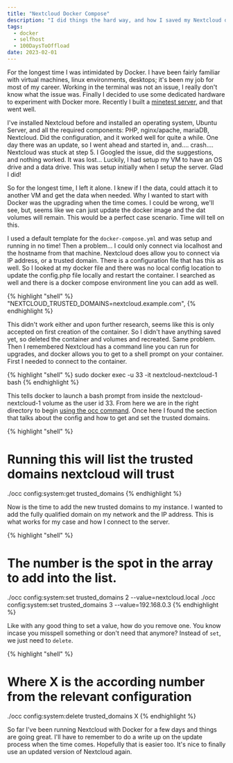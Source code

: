 ```yaml
---
title: "Nextcloud Docker Compose"
description: "I did things the hard way, and how I saved my Nextcloud data and began using docker"
tags:
  - docker
  - selfhost
  - 100DaysToOffload
date: 2023-02-01
---
```


For the longest time I was intimidated by Docker. I have been fairly familiar with virtual machines, linux environments, desktops; it's been my job for most of my career. Working in the terminal was not an issue, I really don't know what the issue was. Finally I decided to use some dedicated hardware to experiment with Docker more. Recently I built a [minetest server](/blog/dockerize-minetest/), and that went well.

I've installed Nextcloud before and installed an operating system, Ubuntu Server, and all the required components: PHP, nginx/apache, mariaDB, Nextcloud. Did the configuration, and it worked well for quite a while. One day there was an update, so I went ahead and started in, and.... crash.... Nextcloud was stuck at step 5. I Googled the issue, did the suggestions, and nothing worked. It was lost... Luckily, I had setup my VM to have an OS drive and a data drive. This was setup initially when I setup the server. Glad I did!

So for the longest time, I left it alone. I knew if I the data, could attach it to another VM and get the data when needed. Why I wanted to start with Docker was the upgrading when the time comes. I could be wrong, we'll see, but, seems like we can just update the docker image and the dat volumes will remain. This would be a perfect case scenario. Time will tell on this.

I used a default template for the `docker-compose.yml` and was setup and running in no time! Then a problem... I could only connect via localhost and the hostname from that machine. Nextcloud does allow you to connect via IP address, or a trusted domain. There is a configuration file that has this as well. So I looked at my docker file and there was no local config location to update the config.php file locally and restart the container. I searched as well and there is a docker compose environment line you can add as well.

{% highlight "shell" %}
  "NEXTCLOUD_TRUSTED_DOMAINS=nextcloud.example.com",
{% endhighlight %}

This didn't work either and upon further research, seems like this is only accepted on first creation of the container. So I didn't have anything saved yet, so deleted the container and volumes and recreated. Same problem. Then I remembered Nextcloud has a command line you can run for upgrades, and docker allows you to get to a shell prompt on your container. First I needed to connect to the container.

{% highlight "shell" %}
sudo docker exec -u 33 -it nextcloud-nextcloud-1 bash
{% endhighlight %}

This tells docker to launch a bash prompt from inside the nextcloud-nextcloud-1 volume as the user id 33. From here we are in the right directory to begin [using the occ command](https://docs.nextcloud.com/server/stable/admin_manual/configuration_server/occ_command.html). Once here I found the section that talks about the config and how to get and set the trusted domains.

{% highlight "shell" %}
# Running this will list the trusted domains nextcloud will trust
./occ config:system:get trusted_domains
{% endhighlight %}

Now is the time to add the new trusted domains to my instance. I wanted to add the fully qualified domain on my network and the IP address. This is what works for my case and how I connect to the server.

{% highlight "shell" %}
# The number is the spot in the array to add into the list.
./occ config:system:set trusted_domains 2 --value=nextcloud.local
./occ config:system:set trusted_domains 3 --value=192.168.0.3
{% endhighlight %}

Like with any good thing to set a value, how do you remove one. You know incase you misspell something or don't need that anymore? Instead of ```set```, we just need to ```delete```.

{% highlight "shell" %}
# Where X is the according number from the relevant configuration
./occ config:system:delete trusted_domains X
{% endhighlight %}

So far I've been running Nextcloud with Docker for a few days and things are going great. I'll have to remember to do a write up on the update process when the time comes. Hopefully that is easier too. It's nice to finally use an updated version of Nextcloud again.